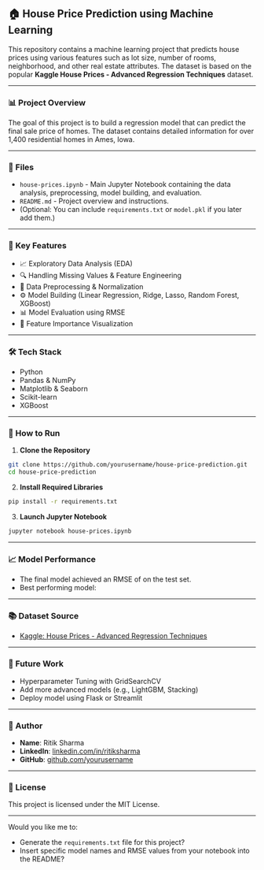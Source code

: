 ## 🏠 House Price Prediction using Machine Learning

This repository contains a machine learning project that predicts house prices using various features such as lot size, number of rooms, neighborhood, and other real estate attributes. The dataset is based on the popular **Kaggle House Prices - Advanced Regression Techniques** dataset.

---

### 📊 Project Overview

The goal of this project is to build a regression model that can predict the final sale price of homes. The dataset contains detailed information for over 1,400 residential homes in Ames, Iowa.

---

### 📁 Files

* `house-prices.ipynb` - Main Jupyter Notebook containing the data analysis, preprocessing, model building, and evaluation.
* `README.md` - Project overview and instructions.
* (Optional: You can include `requirements.txt` or `model.pkl` if you later add them.)

---

### 📌 Key Features

* 📈 Exploratory Data Analysis (EDA)
* 🔍 Handling Missing Values & Feature Engineering
* 🧹 Data Preprocessing & Normalization
* ⚙️ Model Building (Linear Regression, Ridge, Lasso, Random Forest, XGBoost)
* 📊 Model Evaluation using RMSE
* 🧠 Feature Importance Visualization

---

### 🛠️ Tech Stack

* Python
* Pandas & NumPy
* Matplotlib & Seaborn
* Scikit-learn
* XGBoost

---

### 🚀 How to Run

1. **Clone the Repository**

```bash
git clone https://github.com/yourusername/house-price-prediction.git
cd house-price-prediction
```

2. **Install Required Libraries**

```bash
pip install -r requirements.txt
```

3. **Launch Jupyter Notebook**

```bash
jupyter notebook house-prices.ipynb
```

---

### 📈 Model Performance

* The final model achieved an RMSE of **<insert value here>** on the test set.
* Best performing model: **<insert model name here>**

---

### 📚 Dataset Source

* [Kaggle: House Prices - Advanced Regression Techniques](https://www.kaggle.com/c/house-prices-advanced-regression-techniques)

---

### 📌 Future Work

* Hyperparameter Tuning with GridSearchCV
* Add more advanced models (e.g., LightGBM, Stacking)
* Deploy model using Flask or Streamlit

---

### 👤 Author

* **Name**: Ritik Sharma
* **LinkedIn**: [linkedin.com/in/ritiksharma](#)
* **GitHub**: [github.com/yourusername](#)

---

### 📄 License

This project is licensed under the MIT License.

---

Would you like me to:

* Generate the `requirements.txt` file for this project?
* Insert specific model names and RMSE values from your notebook into the README?

